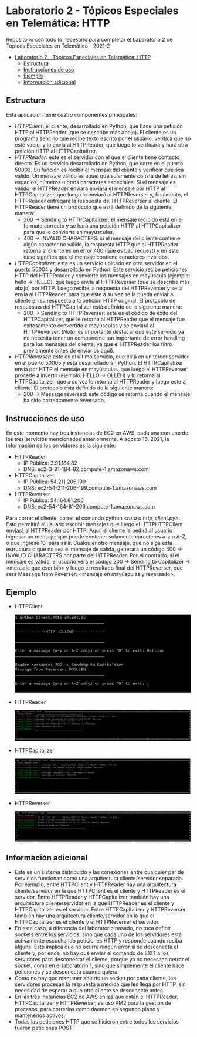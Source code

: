 # Laboratorio 2 - Tópicos Especiales en Telemática: HTTP
Repositorio con todo lo necesario para completar el Laboratorio 2 de Tópicos Especiales en Telemática - 2021-2

- [Laboratorio 2 - Tópicos Especiales en Telemática: HTTP](#laboratorio-2---tópicos-especiales-en-telemática-http)
  - [Estructura](#estructura)
  - [Instrucciones de uso](#instrucciones-de-uso)
  - [Ejemplo](#ejemplo)
  - [Información adicional](#información-adicional)

## Estructura
Esta aplicación tiene cuatro componentes principales:
* *HTTPClient*: el cliente, desarrollado en Python, que hace una petición HTTP al HTTPReader (que se describe más abajo). El cliente es un programa sencillo que recibe texto escrito por el usuario, verifica que no esté vacío, y lo envía al HTTPReader, que luego lo verificará y hará otra petición HTTP al HTTPCapitalizer.
* *HTTPReader*: este es el servidor con el que el cliente tiene contacto directo. Es un servicio desarrollado en Python, que corre en el puerto 50003. Su función es recibir el mensaje del cliente y verificar que sea válido. Un mensaje válido es aquel que solamente consta de letras, sin espacios, números u otros caracteres especiales. Si el mensaje es válido, el HTTPReader enviará enviará el mensaje por HTTP al HTTPCapitalizer, que luego lo enviará al HTTPReverser y, finalmente, el HTTPReader entregará la respuesta del HTTPReverser al cliente. El HTTPReader tiene un protocolo que está definido de la siguiente manera:
  * 200 -> Sending to HTTPCapitalizer: el mensaje recibido está en el formato correcto y se hará una petición HTTP al HTTPCapitalizer para que lo convierta en mayúsculas.
  * 400 -> INVALID CHARACTERS: si el mensaje del cliente contiene algún caracter no válido, la respuesta HTTP que el HTTPReader retorna al cliente es un error 400 (que es bad request) y en este caso significa que el mensaje contiene caracteres inválidos.
* *HTTPCapitalizer*: este es un servicio ubicado en otro servidor en el puerto 50004 y desarrollado en Python. Este servicio recibe peticiones HTTP del HTTPReader y convierte los mensajes en mayúscula (ejemplo: hello -> HELLO), que luego envía al HTTPReverser (que se describe más abajo) por HTTP. Luego recibe la respuesta del HTTPReverser y se la envía al HTTPReader, para que éste a su vez se la pueda enviar al cliente en su respuesta a la petición HTTP original. El protocolo de respuestas del HTTPCapitalizer está definido de la siguiente manera:
  * 200 -> Sending to HTTPReverser: este es el código de éxito del HTTPCapitalizer, que le retorna al HTTPReader que el mensaje fue exitosamente convertido a mayúsculas y se enviará al HTTPReverser. (_Nota_: es importante destacar que este servicio ya no necesita tener un componente tan importante de error handling para los mensajes del cliente, ya que el HTTPReader los filtró previamente antes de enviarlos aquí).
* *HTTPReverser*: este es el último servicio, que está en un tercer servidor en el puerto 50005 y está desarrollado en Python. El HTTPCapitalizer envía por HTTP el mensaje en mayúsculas, que luego el HTTPReverser procede a invertir (ejemplo: HELLO -> OLLEH) y lo retorna al HTTPCapitalizer, que a su vez lo retorna al HTTPReader y luego este al cliente. El protocolo está definido de la siguiente manera:
  * 200 -> Message reversed: este código se retorna cuando el mensaje ha sido correctamente reversado.

## Instrucciones de uso
En este momento hay tres instancias de EC2 en AWS, cada una con uno de los tres servicios mencionados anteriormente. A agosto 16, 2021, la información de los servidores es la siguiente:
* HTTPReader
  * IP Pública: 3.91.184.82
  * DNS: ec2-3-91-184-82.compute-1.amazonaws.com
* HTTPCapitalizer
  * IP Pública: 54.211.206.199
  * DNS: ec2-54-211-206-199.compute-1.amazonaws.com
* HTTPReverser
  * IP Pública: 54.164.81.206
  * DNS: ec2-54-164-81-206.compute-1.amazonaws.com

Para correr el cliente, correr el comando python \<_ruta a http_client.py_\>. Esto permitirá al usuario escribir mensajes que luego el HTTPHTTPClient enviará al HTTPReader por HTTP. Aquí, el cliente le pedirá al usuario ingresar un mensaje, que puede contener solamente caracteres a-z o A-Z, o que ingrese '0' para salir. Cualquier otro mensaje, que no siga esta estructura o que no sea el mensaje de salida, generará un código 400 -> INVALID CHARACTERS por parte del HTTPReader. Por el contrario, si el mensaje es válido, el usuario verá el código 200 -> Sending to Capitalizer -> \<mensaje que escribió\> y luego el resultado final del HTTPReverser, que será Message from Reverser: \<mensaje en mayúsculas y reversado\>.

## Ejemplo

* HTTPClient

  ![plot](Example%20Images/client-example.png)

* HTTPReader
  
  ![plot](Example%20Images/reader-example.png)

* HTTPCapitalizer
  
  ![plot](Example%20Images/capitalizer-example.png)

* HTTPReverser
  
  ![plot](Example%20Images/reverser-example.png)


## Información adicional

* Este es un sistema distribuido y las conexiones entre cualquier par de servicios funcionan como una arquitectura cliente/servidor separada. Por ejemplo, entre HTTPClient y HTTPReader hay una arquitectura cliente/servidor en la que HTTPClient es el cliente y HTTPReader es el servidor. Entre HTTPReader y HTTPCapitalizer también hay una arquitectura cliente/servidor en la que HTTPReader es el cliente y HTTPCapitalizer es el servidor. Entre HTTPCapitalizer y HTTPReverser también hay una arquitectura cliente/servidor en la que el HTTPCapitalizer es el cliente y el HTTPReverser el servidor.
* En este caso, a diferencia del laboratorio pasado, no toca definir sockets entre los servicios, sino que cada uno de los servidores está activamente escuchando peticiones HTTP y responde cuando reciba alguna. Esto implica que no ocurre ningún error si se desconecta el cliente y, por ende, no hay que enviar el comando de EXIT a los servidores para desconectar el cliente, porque ya no necesitan cerrar el socket, como en el laboratorio 1, sino que simplemente el cliente hace peticiones y se desconecta cuando quiera.
* Como no hay que mantener abierto un socket por cada cliente, los servidores procesan la respuesta a medida que les llega por HTTP, sin necesidad de esperar a que otro cliente se desconecte antes.
* En las tres instancias EC2 de AWS en las que están el HTTPReader, HTTPCapitalizer y HTTPReverser, se usó PM2 para la gestión de procesos, para correrlos como daemon en segundo plano y mantenerlos activos.
* Todas las peticiones HTTP que se hicieron entre todos los servicios fueron peticiones POST.